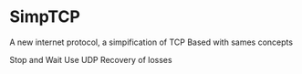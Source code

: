 # SimpTCP
A new internet protocol, a simpification of TCP
Based with sames concepts

Stop and Wait
Use UDP 
Recovery of losses 
